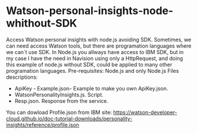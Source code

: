 # Watson-personal-insights-node-whithout-SDK
Access Watson personal insights with node.js avoiding SDK.
Sometimes, we can need access Watson tools, but there are programation languages where we can´t use SDK.
In Node.js you allways have access to IBM SDK, but in my case I have the need in Navision using only a HttpRequest,
and doing this example of node.js without SDK, could be applied to many other programation languages.
Pre-requisites: Node.js and only Node.js
Files descriptions:
- ApiKey - Example.json- Example to make you own ApiKey.json.
- WatsonPersonalityInsights.js. Script.
- Resp.json. Response from the service.

You can dowload Profile.json from IBM site: 
https://watson-developer-cloud.github.io/doc-tutorial-downloads/personality-insights/reference/profile.json
